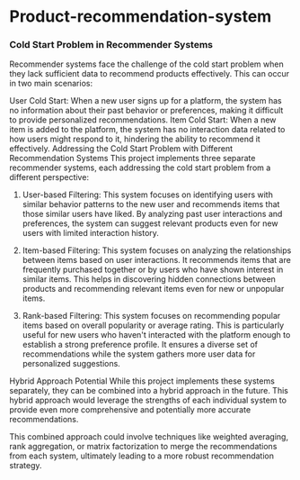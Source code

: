 # Product-recommendation-system


### Cold Start Problem in Recommender Systems
Recommender systems face the challenge of the cold start problem when they lack sufficient data to recommend products effectively. This can occur in two main scenarios:

User Cold Start: When a new user signs up for a platform, the system has no information about their past behavior or preferences, making it difficult to provide personalized recommendations.
Item Cold Start: When a new item is added to the platform, the system has no interaction data related to how users might respond to it, hindering the ability to recommend it effectively.
Addressing the Cold Start Problem with Different Recommendation Systems
This project implements three separate recommender systems, each addressing the cold start problem from a different perspective:

1. User-based Filtering:
This system focuses on identifying users with similar behavior patterns to the new user and recommends items that those similar users have liked. By analyzing past user interactions and preferences, the system can suggest relevant products even for new users with limited interaction history.

2. Item-based Filtering:
This system focuses on analyzing the relationships between items based on user interactions. It recommends items that are frequently purchased together or by users who have shown interest in similar items. This helps in discovering hidden connections between products and recommending relevant items even for new or unpopular items.

3. Rank-based Filtering:
This system focuses on recommending popular items based on overall popularity or average rating. This is particularly useful for new users who haven't interacted with the platform enough to establish a strong preference profile. It ensures a diverse set of recommendations while the system gathers more user data for personalized suggestions.

Hybrid Approach Potential
While this project implements these systems separately, they can be combined into a hybrid approach in the future. This hybrid approach would leverage the strengths of each individual system to provide even more comprehensive and potentially more accurate recommendations.

This combined approach could involve techniques like weighted averaging, rank aggregation, or matrix factorization to merge the recommendations from each system, ultimately leading to a more robust recommendation strategy.
